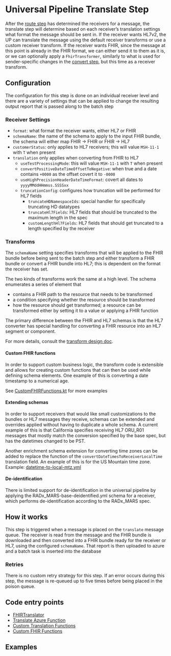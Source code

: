 # Universal Pipeline Translate Step

After the [route step](route.md) has determined the receivers for a message, the translate step will determine based on
each receiver’s translation settings what format the message should be sent in. If the receiver wants HL7v2, the UP can
translate the message using the default receiver transforms or use a custom receiver transform. If the receiver wants
FHIR, since the message at this point is already in the FHIR format, we can either send it to them as it is, or we can
optionally apply a `FhirTransformer`, similarly to what is used for sender-specific changes in
the [convert step](convert.md), but this time as a receiver transform.

## Configuration

The configuration for this step is done on an individual receiver level and there are a variety of settings that can be
applied to change the resulting output report that is passed along to the batch step

### Receiver Settings

- `format`: what format the receiver wants, either HL7 or FHIR
- `schemaName`: the name of the schema to apply to the input FHIR bundle, the schema will either map FHIR -> FHIR or
  FHIR -> HL7
- `customerStatus`: only applies to HL7 receivers; this will value `MSH-11-1` with `T` when present
- `translation` only applies when converting from FHIR to HL7
    - `useTestProcessingMode`: this will value `MSH-11-1` with `T` when present
    - `convertPositiveDateTimeOffsetToNegative`: when true and a date contains `+0000` as the offset covert it
      to `-0000`
    - `useHighPrecisionHeaderDateTimeFormat`: covert all dates to `yyyyMMddHHmmss.SSSSxx`
    - `truncationConfig`: configures how truncation will be performed for HL7 fields
        - `truncateHDNamespaceIds`: special handler for specifically truncating HD datatypes
        - `truncateHl7Fields`: HL7 fields that should be truncated to the maximum length in the spec
        - `customLengthHl7Fields`: HL7 fields that should get truncated to a length specified by the receiver

### Transforms

The `schemaName` setting specifies transforms that will be applied to the FHIR bundle before being sent to the batch
step and either transform a FHIR bundle or convert a FHIR bundle into HL7; this is dependent on the format the receiver
has set.

The two kinds of transforms work the same at a high level. The schema enumerates a series of element that

- contains a FHIR path to the resource that needs to be transformed
- a condition specifying whether the resource should be transformed
- how the resource should get transformed; a resource can be transformed either by setting it to a value or applying a 
FHIR function

The primary difference between the FHIR and HL7 schemas is that the HL7 converter has special handling for converting
a FHIR resource into an HL7 segment or component.

For more details, consult the [transform design doc](../design/design/transformations.md).

#### Custom FHIR functions

In order to support custom business logic, the transform code is extensible and allows for creating custom functions
that can then be used while defining schema elements. One example of this is converting a date timestamp to a numerical
age.

See [CustomFHIRFunctions.kt]((https://github.com/CDCgov/prime-reportstream/blob/acbaddc2d6a3f7da06ee99ead34c6ee4f05e9572/prime-router/src/main/kotlin/fhirengine/translation/hl7/utils/CustomFHIRFunctions.kt#L22))
for more examples

#### Extending schemas

In order to support receivers that would like small customizations to the bundles or HL7 messages they receive, schemas
can be extended and overrides applied without having to duplicate a whole schema. A current example of this is that
California specifies receiving HL7 ORU_R01 messages that mostly match the conversion specified by the base spec, but has
the
datetimes changed to be PST.

Another enrichment schema extension for converting time zones can be added to replace the function of the `convertDateTimesToReceiverLocalTime` translation field. An example of this is for the US Mountain time zone. Example: [datetime-to-local-mtz.yml](prime-router/docs/onboarding-users/migrating-receivers.md)

#### De-identification

There is limited support for de-identification in the universal pipeline by applying the RADx_MARS-base-deidentified.yml
schema for a receiver, which performs de-identification according to the RADx_MARS spec.

## How it works

This step is triggered when a message is placed on the `translate` message queue. The receiver is read from the message
and the FHIR bundle is downloaded and then converted into a FHIR bundle ready for the receiver or HL7, using the
configured `schemaName`.
That report is then uploaded to azure and a batch task is inserted into the database

### Retries

There is no custom retry strategy for this step. If an error occurs during this step, the message is re-queued up to
five
times before being placed in the poison queue.

## Code entry points

- [FHIRTranslator](https://github.com/CDCgov/prime-reportstream/blob/acbaddc2d6a3f7da06ee99ead34c6ee4f05e9572/prime-router/src/main/kotlin/fhirengine/engine/FHIRTranslator.kt#L46)
- [Translate Azure Function](https://github.com/CDCgov/prime-reportstream/blob/acbaddc2d6a3f7da06ee99ead34c6ee4f05e9572/prime-router/src/main/kotlin/fhirengine/azure/FHIRFunctions.kt#L109)
- [Custom Translation Functions](https://github.com/CDCgov/prime-reportstream/blob/acbaddc2d6a3f7da06ee99ead34c6ee4f05e9572/prime-router/src/main/kotlin/fhirengine/engine/CustomTranslationFunctions.kt#L14)
- [Custom FHIR Functions](https://github.com/CDCgov/prime-reportstream/blob/acbaddc2d6a3f7da06ee99ead34c6ee4f05e9572/prime-router/src/main/kotlin/fhirengine/translation/hl7/utils/CustomFHIRFunctions.kt#L22)

## Examples
